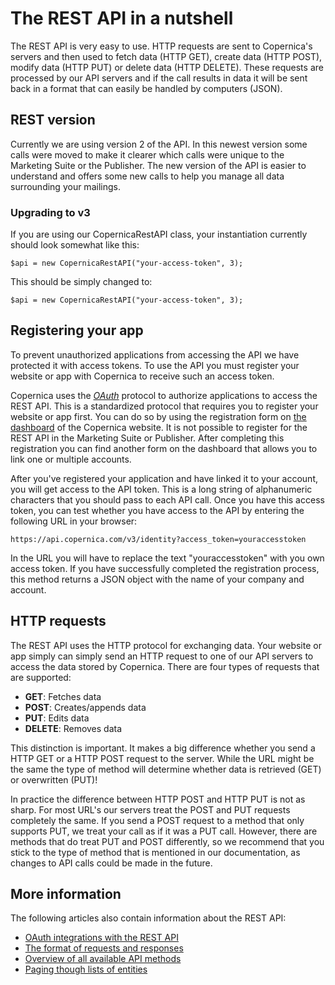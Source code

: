 # The REST API in a nutshell

The REST API is very easy to use. HTTP requests are sent to Copernica's 
servers and then used to fetch data (HTTP GET), create data (HTTP POST), 
modify data (HTTP PUT) or delete data (HTTP DELETE). These requests are 
processed by our API servers and if the call results in data it will be sent 
back in a format that can easily be handled by computers (JSON).

## REST version

Currently we are using version 2 of the API. In this newest version some calls 
were moved to make it clearer which calls were unique to the Marketing Suite 
or the Publisher. The new version of the API is easier to understand and 
offers some new calls to help you manage all data surrounding your mailings.

### Upgrading to v3

If you are using our CopernicaRestAPI class, your instantiation currently should look somewhat like this:

`$api = new CopernicaRestAPI("your-access-token", 3);`

This should be simply changed to:

`$api = new CopernicaRestAPI("your-access-token", 3);`

## Registering your app

To prevent unauthorized applications from accessing the API we have protected 
it with access tokens. To use the API you must register your website or 
app with Copernica to receive such an access token.

Copernica uses the [*OAuth*](./rest-oauth.md) protocol to authorize applications
to access the REST API. This is a standardized protocol that requires you 
to register your website or app first. You can do so by using the registration 
form on [the dashboard](/en/applications) of the Copernica website. It is not 
possible to register for the REST API in the Marketing Suite or Publisher. 
After completing this registration you can find another form on the 
dashboard that allows you to link one or multiple accounts.

After you've registered your application and have linked it to your account,
you will get access to the API token. This is a long string of alphanumeric 
characters that you should pass to each API call. Once you have this access
token, you can test whether you have access to the API by entering the following
URL in your browser:

`https://api.copernica.com/v3/identity?access_token=youraccesstoken`

In the URL you will have to replace the text "youraccesstoken" with you own 
access token. If you have successfully completed the registration process, 
this method returns a JSON object with the name of your company and account.

## HTTP requests

The REST API uses the HTTP protocol for exchanging data. Your website or app
simply can simply send an HTTP request to one of our API servers to access 
the data stored by Copernica. There are four types of requests that are supported:

* **GET**: Fetches data
* **POST**: Creates/appends data
* **PUT**: Edits data
* **DELETE**: Removes data

This distinction is important. It makes a big difference whether you send a 
HTTP GET or a HTTP POST request to the server. While the URL might be 
the same the type of method will determine whether data is retrieved (GET) 
or overwritten (PUT)!

In practice the difference between HTTP POST and HTTP PUT is not as sharp.
For most URL's our servers treat the POST and PUT requests
completely the same. If you send a POST request to a method that only supports
PUT, we treat your call as if it was a PUT call. However, there are methods
that do treat PUT and POST differently, so we recommend that you stick 
to the type of method that is mentioned in our documentation, as changes 
to API calls could be made in the future.

## More information

The following articles also contain information about the REST API:

* [OAuth integrations with the REST API](./rest-oauth.md)
* [The format of requests and responses](./rest-requests.md)
* [Overview of all available API methods](./rest-api.md)
* [Paging though lists of entities](./rest-paging.md)
